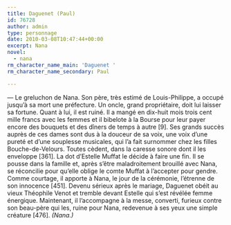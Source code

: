 ```yaml
---
title: Daguenet (Paul)
id: 76728
author: admin
type: personnage
date: 2010-03-08T10:47:44+00:00
excerpt: Nana
novel:
  - nana
rm_character_name_main: 'Daguenet '
rm_character_name_secondary: Paul

---
```

— Le greluchon de Nana. Son père, très estimé de Louis-Philippe, a occupé jusqu&rsquo;à sa mort une préfecture. Un oncle, grand propriétaire, doit lui laisser sa fortune. Quant à lui, il est ruiné. Il a mangé en dix-huit mois trois cent mille francs avec les femmes et il bibelote à la Bourse pour leur payer encore des bouquets et des dîners de temps à autre [9]. Ses grands succès auprès de ces dames sont dus à la douceur de sa voix, une voix d&rsquo;une pureté et d&rsquo;une souplesse musicales, qui l&rsquo;a fait surnommer chez les filles Bouche-de-Velours. Toutes cèdent, dans la caresse sonore dont il les enveloppe [361]. La dot d&rsquo;Estelle Muffat le décide à faire une fin. Il se pousse dans la famille et, après s&rsquo;être maladroitement brouillé avec Nana, se réconcilie pour qu&rsquo;elle oblige le comte Muffat à l&rsquo;accepter pour gendre. Comme courtage, il apporte à Nana, le jour de la cérémonie, l&rsquo;étrenne de son innocence [451]. Devenu sérieux après le mariage, Daguenet obéit au vieux Théophile Venot et tremble devant Estelle qui s&rsquo;est révélée femme énergique. Maintenant, il l&rsquo;accompagne à la messe, converti, furieux contre son beau-père qui les, ruine pour Nana, redevenue à ses yeux une simple créature [476]. _(Nana.)_